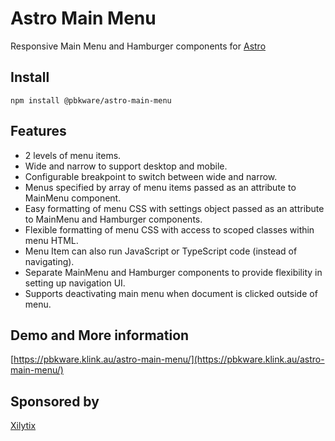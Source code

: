 # Astro Main Menu

Responsive Main Menu and Hamburger components for [Astro](https://astro.build)

## Install
```
npm install @pbkware/astro-main-menu
```

## Features
* 2 levels of menu items.
* Wide and narrow to support desktop and mobile.
* Configurable breakpoint to switch between wide and narrow.
* Menus specified by array of menu items passed as an attribute to MainMenu component.
* Easy formatting of menu CSS with settings object passed as an attribute to MainMenu and Hamburger components.
* Flexible formatting of menu CSS with access to scoped classes within menu HTML.
* Menu Item can also run JavaScript or TypeScript code (instead of navigating).
* Separate MainMenu and Hamburger components to provide flexibility in setting up navigation UI.
* Supports deactivating main menu when document is clicked outside of menu.

## Demo and More information
[https://pbkware.klink.au/astro-main-menu/](https://pbkware.klink.au/astro-main-menu/)

## Sponsored by
[Xilytix](https://xilytix.com)